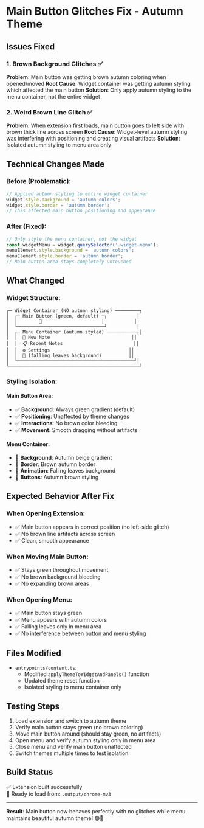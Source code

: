 # Main Button Glitches Fix - Autumn Theme

## Issues Fixed

### 1. Brown Background Glitches ✅
**Problem**: Main button was getting brown autumn coloring when opened/moved
**Root Cause**: Widget container was getting autumn styling which affected the main button
**Solution**: Only apply autumn styling to the menu container, not the entire widget

### 2. Weird Brown Line Glitch ✅
**Problem**: When extension first loads, main button goes to left side with brown thick line across screen
**Root Cause**: Widget-level autumn styling was interfering with positioning and creating visual artifacts
**Solution**: Isolated autumn styling to menu area only

## Technical Changes Made

### Before (Problematic):
```typescript
// Applied autumn styling to entire widget container
widget.style.background = 'autumn colors';
widget.style.border = 'autumn border';
// This affected main button positioning and appearance
```

### After (Fixed):
```typescript
// Only style the menu container, not the widget
const widgetMenu = widget.querySelector('.widget-menu');
menuElement.style.background = 'autumn colors';
menuElement.style.border = 'autumn border';
// Main button area stays completely untouched
```

## What Changed

### Widget Structure:
```
┌─ Widget Container (NO autumn styling) ─────────┐
│  ┌─ Main Button (green, default) ─┐           │
│  │        🙂                      │           │
│  └────────────────────────────────┘           │
│  ┌─ Menu Container (autumn styled) ───────────┐│
│  │  📝 New Note                              ││
│  │  📋 Recent Notes                          ││  
│  │  ⚙️ Settings                             ││
│  │  🍂 (falling leaves background)          ││
│  └───────────────────────────────────────────┘│
└────────────────────────────────────────────────┘
```

### Styling Isolation:

#### Main Button Area:
- ✅ **Background**: Always green gradient (default)
- ✅ **Positioning**: Unaffected by theme changes
- ✅ **Interactions**: No brown color bleeding
- ✅ **Movement**: Smooth dragging without artifacts

#### Menu Container:
- 🍂 **Background**: Autumn beige gradient
- 🍂 **Border**: Brown autumn border
- 🍂 **Animation**: Falling leaves background
- 🍂 **Buttons**: Autumn brown styling

## Expected Behavior After Fix

### When Opening Extension:
- ✅ Main button appears in correct position (no left-side glitch)
- ✅ No brown line artifacts across screen
- ✅ Clean, smooth appearance

### When Moving Main Button:
- ✅ Stays green throughout movement
- ✅ No brown background bleeding
- ✅ No expanding brown areas

### When Opening Menu:
- ✅ Main button stays green
- ✅ Menu appears with autumn colors
- ✅ Falling leaves only in menu area
- ✅ No interference between button and menu styling

## Files Modified
- `entrypoints/content.ts`:
  - Modified `applyThemeToWidgetAndPanels()` function
  - Updated theme reset function
  - Isolated styling to menu container only

## Testing Steps
1. Load extension and switch to autumn theme
2. Verify main button stays green (no brown coloring)
3. Move main button around (should stay green, no artifacts)
4. Open menu and verify autumn styling only in menu area
5. Close menu and verify main button unaffected
6. Switch themes multiple times to test isolation

## Build Status
✅ Extension built successfully  
📁 Ready to load from: `.output/chrome-mv3`

---
**Result**: Main button now behaves perfectly with no glitches while menu maintains beautiful autumn theme! 🟢🍂